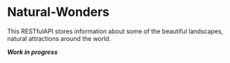 # Natural-Wonders
This RESTfulAPI stores information about some of the beautiful landscapes, natural attractions around the world. 

***Work in progress***
